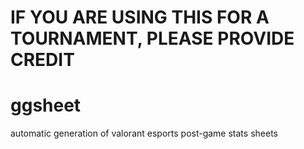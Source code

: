 # **IF YOU ARE USING THIS FOR A TOURNAMENT, PLEASE PROVIDE CREDIT**

# ggsheet
 automatic generation of valorant esports post-game stats sheets
